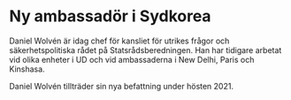 # Ny ambassadör i Sydkorea

Daniel Wolvén är idag chef för kansliet för utrikes frågor och säkerhetspolitiska rådet på Statsrådsberedningen. Han har tidigare arbetat vid olika enheter i UD och vid ambassaderna i New Delhi, Paris och Kinshasa.

Daniel Wolvén tillträder sin nya befattning under hösten 2021\.
